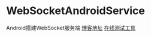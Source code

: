 # WebSocketAndroidService
Android搭建WebSocket服务端
[博客地址](https://blog.csdn.net/android_fcp/article/details/82983236?spm=1001.2014.3001.5501)
[在线测试工具](http://www.blue-zero.com/websocket/)
